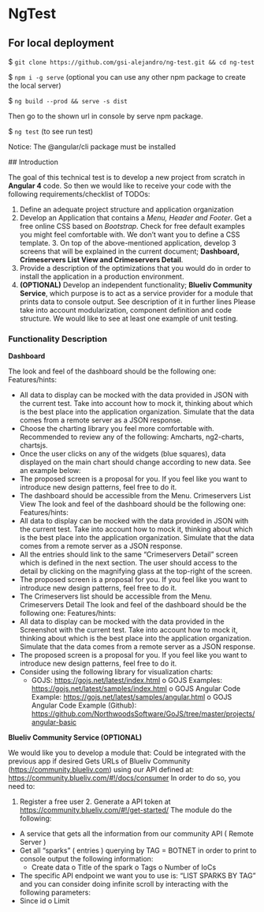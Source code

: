 # NgTest

## For local deployment
$ `git clone https://github.com/gsi-alejandro/ng-test.git && cd ng-test`

$ `npm i -g serve` (optional you can use any other npm package to create the local server)

$ `ng build --prod && serve -s dist`

Then go to the shown url in console by serve npm package.

$ `ng test` (to see run test)

Notice: The @angular/cli package must be installed


﻿## Introduction

The goal of this technical test is to develop a new project from scratch in **Angular 4** code. So then we would like to receive your code with the following requirements/checklist of TODOs: 

1. Define an adequate project structure and application organization 
2. Develop an Application that contains a *Menu, Header and Footer*. 
Get a free online CSS based on *Bootstrap*. Check for free default examples you might feel comfortable with. We don’t want you to define a CSS template. 3. On top of the above-mentioned application, develop 3 screens that will be explained in the current document; **Dashboard, Crimeservers List View and Crimeservers Detail**. 
4. Provide a description of the optimizations that you would do in order to install the application in a production environment. 
5. **(OPTIONAL)** Develop an independent functionality; **Blueliv Community Service**, which purpose is to act as a service provider for a module that prints data to console output. See description of it in further lines 
Please take into account modularization, component definition and code structure. We would like to see at least one example of unit testing. 

### Functionality Description 
**Dashboard**

The look and feel of the dashboard should be the following one: 
Features/hints: 
- All data to display can be mocked with the data provided in JSON with the current test. Take into account how to mock it, thinking about which is the best place into the application organization. Simulate that the data comes from a remote server as a JSON response. 
- Choose the charting library you feel more comfortable with. Recommended to review any of the following: Amcharts, ng2-charts, chartsjs. 
- Once the user clicks on any of the widgets (blue squares), data displayed on the main chart should change according to new data. See an example below: 
- The proposed screen is a proposal for you. If you feel like you want to introduce new design patterns, feel free to do it. 
- The dashboard should be accessible from the Menu. 
Crimeservers List View 
The look and feel of the dashboard should be the following one: 
Features/hints: 
- All data to display can be mocked with the data provided in JSON with the current test. Take into account how to mock it, thinking about which is the best place into the application organization. Simulate that the data comes from a remote server as a JSON response. 
- All the entries should link to the same “Crimeservers Detail” screen which is defined in the next section. The user should access to the detail by clicking on the magnifying glass at the top-right of the screen. 
- The proposed screen is a proposal for you. If you feel like you want to introduce new design patterns, feel free to do it. 
- The Crimeservers list should be accessible from the Menu. 
Crimeservers Detail 
The look and feel of the dashboard should be the following one: 
Features/hints: 
- All data to display can be mocked with the data provided in the Screenshot with the current test. Take into account how to mock it, thinking about which is the best place into the application organization. Simulate that the data comes from a remote server as a JSON response. 
- The proposed screen is a proposal for you. If you feel like you want to introduce new design patterns, feel free to do it. 
- Consider using the following library for visualization charts: 
    - GOJS: https://gojs.net/latest/index.html o GOJS Examples: https://gojs.net/latest/samples/index.html o GOJS Angular Code Example: https://gojs.net/latest/samples/angular.html o GOJS Angular Code Example (Github): 
     https://github.com/NorthwoodsSoftware/GoJS/tree/master/projects/angular-basic 

**Blueliv Community Service (OPTIONAL)**

We would like you to develop a module that: 
Could be integrated with the previous app if desired 
Gets URLs of Blueliv Community (https://community.blueliv.com) using our API defined at: https://community.blueliv.com/#!/docs/consumer 
In order to do so, you need to: 
1. Register a free user 2. Generate a API token at https://community.blueliv.com/#!/get-started/ 
The module do the following: 
- A service that gets all the information from our community API ( Remote Server ) 
- Get all “sparks” ( entries ) querying by TAG = BOTNET in order to print to console output the following information: 
    - Create data o Title of the spark o Tags o Number of IoCs 
- The specific API endpoint we want you to use is: “LIST SPARKS BY TAG” and you can consider doing infinite scroll by interacting with the following parameters: 
- Since id o Limit
